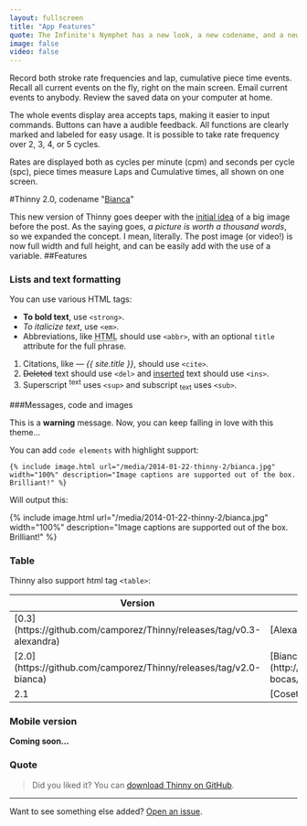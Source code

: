 ```yaml
---
layout: fullscreen
title: "App Features"
quote: The Infinite's Nymphet has a new look, a new codename, and a new platform!
image: false
video: false
---
```


Record both stroke rate frequencies and lap, cumulative piece time events.
Recall all current events on the fly, right on the main screen.
Email current events to anybody. Review the saved data on your computer at home.

The whole events display area accepts taps, making it easier to input commands.
Buttons can have a audible feedback. All functions are clearly marked and labeled for easy usage.
It is possible to take rate frequency over 2, 3, 4, or 5 cycles.

Rates are displayed both as cycles per minute (cpm) and seconds per cycle (spc), piece times measure Laps and Cumulative times, all shown on one screen.

#Thinny 2.0, codename "[Bianca](http://memoriaglobo.globo.com/programas/entretenimento/novelas/caras-bocas/caras-bocas-bianca-isabelle-drummond.htm)"

This new version of Thinny goes deeper with the [initial idea](http://ghost-camporez.rhcloud.com/making-applications-icon-smaller-on-gnome-shells-top-panel/) of a big image before the post. As the saying goes, <cite>a picture is worth a thousand words</cite>, so we expanded the concept. I mean, literally. The post image (or video!) is now full width and full height, and can be easily add with the use of a variable.
##Features

### Lists and text formatting

You can use various HTML tags:

- **To bold text**, use `<strong>`.
- *To italicize text*, use `<em>`.
- Abbreviations, like <abbr title="HyperText Markup Langage">HTML</abbr> should use `<abbr>`, with an optional `title` attribute for the full phrase.

1. Citations, like <cite>&mdash; {{ site.title }}</cite>, should use `<cite>`.
2. <del>Deleted</del> text should use `<del>` and <ins>inserted</ins> text should use `<ins>`.
3. Superscript <sup>text</sup> uses `<sup>` and subscript <sub>text</sub> uses `<sub>`.

###Messages, code and images

<div class="message">This is a <strong>warning</strong> message. Now, you can keep falling in love with this theme...</div>

You can add `code elements` with highlight support:
<div class="highlight"><pre><code class="ruby"><span class="p">{</span><span class="o">%</span> <span class="kp">include</span> <span class="n">image</span><span class="o">.</span><span class="n">html</span> <span class="n">url</span><span class="o">=</span><span class="s2">&quot;/media/2014-01-22-thinny-2/bianca.jpg&quot;</span> <span class="n">width</span><span class="o">=</span><span class="s2">&quot;100&#37;&quot;</span> <span class="n">description</span><span class="o">=</span><span class="s2">&quot;Image captions are supported out of the box. Brilliant!&quot;</span> <span class="o">%</span><span class="p">}</span></code></pre></div>

Will output this:

{% include image.html url="/media/2014-01-22-thinny-2/bianca.jpg" width="100%" description="Image captions are supported out of the box. Brilliant!" %}

### Table

Thinny also support html tag `<table>`:
<table>
  <thead>
    <tr>
      <th>Version</th>
      <th>Codename</th>
      <th>Platform</th>
    </tr>
  </thead>
  <tbody>
    <tr>
      <td>[0.3](https://github.com/camporez/Thinny/releases/tag/v0.3-alexandra)</td>
      <td>[Alexandra](http://nikita2010.wikia.com/wiki/Alexandra_Udinov)</td>
      <td>Ghost 0.3.x</td>
    </tr>
    <tr>
      <td>[2.0](https://github.com/camporez/Thinny/releases/tag/v2.0-bianca)</td>
      <td>[Bianca](http://memoriaglobo.globo.com/programas/entretenimento/novelas/caras-bocas/caras-bocas-bianca-isabelle-drummond.htm)</td>
      <td>Jekyll</td>
    </tr>
    <tr>
      <td>2.1</td>
      <td>[Cosette](http://lesmiserables.wikia.com/wiki/Cosette)</td>
      <td>Jekyll</td>
    </tr>
  </tbody>
</table>

### Mobile version

<strong>Coming soon...</strong>

### Quote

> Did you liked it? You can [download Thinny on GitHub](https://github.com/camporez/Thinny/releases).

-----
Want to see something else added? [Open an issue](https://github.com/camporez/camporez.github.io/issues/new).
